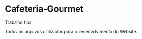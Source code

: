 # Cafeteria-Gourmet
Trabalho final

Todos os arquivos ultilizados para o desenvolvimento do Website. 
